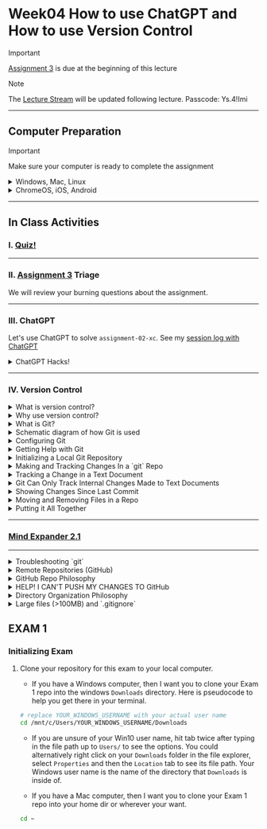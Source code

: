 # Week04 How to use ChatGPT  and   How to use Version Control

> [!IMPORTANT]
> [Assignment 3](../assignments/assignment_3.md) is due at the beginning of this lecture

> [!NOTE]
> The [Lecture Stream](https://tamucc.zoom.us/rec/share/ysyGalrSfN7BLqY7l8Q-Gm3OWrjZvYNu5GMak06BseQF19GSQkN-8EfQL7HQA_8.c2Ek6NPfPozlHAWU) will be updated following lecture.
> Passcode: Ys.4!Imi

___

## Computer Preparation

> [!IMPORTANT]
> Make sure your computer is ready to complete the assignment

<details><summary>Windows, Mac, Linux</summary>
<p>

- [ ] Step 0. Open Terminal

  > Search for the terminal app and open it.  For Windows, make sure you are using Ubuntu.

  > You should have already prepared your computer during Lecture 0.  If you did not then:  

  > * Complete the tasks listed in the [How to Set Up Your Computer for Computational Biology](https://github.com/tamucc-comp-bio/how_to/blob/main/howto_setup_computer.md), up to, but not including R and RStudio.
  >    * If you are having difficulty installing ubuntu, use Launch if your account is activated.

- [ ] Step 1. Update Your apps

  > It's always a good idea to keep your apps in your terminal up to date. 
  
  > For Ubuntu (Linux), enter the following commands to load the newest versions of your apps

  ```bash
  sudo apt update
  sudo apt upgrade
  ```

  > For Mac (Homebrew), enter the following commands to load the newest versions of your apps

  ```bash
  brew update
  brew upgrade
  ```

- [ ] Step 2. Confirm you have cloned the CSB (Computing Skills For Biologists) Repo into your home dir

    > In your terminal, enter the following commands:

    ```bash
    # make sure you're in your home dir
    cd ~
    
    # list the directories and files in the CSB dir to confirm it's in your home dir
    ls CSB
    ```

    > You should see the following output because we cloned the CSB Repo to your home dir in [Lecture 0](https://github.com/tamucc-comp-bio/classroom_repo_2024/blob/master/lectures/lecture00.md).  

    ```bash
    LICENSE  README.md  data_wrangling  git  good_code  latex  python  r  regex  scientific  sql  unix
    ```

    > If you see the output above, you're done! Goto the next section.

- [ ] Step 3. If you didn't have the CSB Repo, clone it now

  > If you **do not** see the output above, then clone the CSB repo by entering the following commands:

    ```bash
        git clone https://github.com/CSB-book/CSB.git
    ``` 

  > You should see the following output:

    ```bash
    Cloning into 'CSB'...
    remote: Enumerating objects: 1005, done.
    remote: Total 1005 (delta 0), reused 0 (delta 0), pack-reused 1005 (from 1)
    Receiving objects: 100% (1005/1005), 26.68 MiB | 7.74 MiB/s, done.
    Resolving deltas: 100% (389/389), done.
    ```

  > Goto Step 2 above.

<hr style="height: 0.1px; border: none; background-color: black;">

</p>
</details>

<details><summary>ChromeOS, iOS, Android</summary>
<p>

 - [ ] Step 0. [Log Into Launch HPC](https://portal-launch.hprc.tamu.edu/)

    > Use the following [link](https://portal-launch.hprc.tamu.edu/) to log in 

    > You should have already created your account during Lecture 0.  If you did not then:  
    > * Complete the tasks listed in the [Accessing Launch Instructions](https://hprc.tamu.edu/kb/User-Guides/Launch/Access/#no-ssh-login)

 - [ ] Step 1. Open Terminal

    > Select `launch Shell Access`

 - [ ] Step 2. Confirm you have cloned the CSB (Computing Skills For Biologists) Repo into your home dir

  > In your terminal, enter the following commands:

    ```bash
    # make sure you're in your home dir
    cd ~

    # list the directories and files in the CSB dir to confirm it's in your home dir
    ls CSB
    ```

  > You should see the following output because we cloned the CSB Repo to your home dir in [Lecture 0](https://github.com/tamucc-comp-bio/classroom_repo_2024/blob/master/lectures/lecture00.md).  

    ```bash
    LICENSE  README.md  data_wrangling  git  good_code  latex  python  r  regex  scientific  sql  unix
    ```

  > If you see the output above, you're done! Goto the next section.

- [ ] Step 3. If you didn't have the CSB Repo, clone it now

  > If you **do not** see the output above, then clone the CSB repo by entering the following commands:

    ```bash
        git clone https://github.com/CSB-book/CSB.git
    ``` 

  > You should see the following output:

    ```bash
    Cloning into 'CSB'...
    remote: Enumerating objects: 1005, done.
    remote: Total 1005 (delta 0), reused 0 (delta 0), pack-reused 1005 (from 1)
    Receiving objects: 100% (1005/1005), 26.68 MiB | 7.74 MiB/s, done.
    Resolving deltas: 100% (389/389), done.
    ```

  > Goto Step 2 above.

 </p>
</details>


___

## In Class Activities

### I. [Quiz!](https://forms.office.com/Pages/ResponsePage.aspx?id=8frLNKZngUepylFOslULZlFZdbyVx8RLiPt1GobhHnlUNU1IUUg4Nzc1SU9KQVNRTVc0TU0xMFI1Sy4u)

---

### II. [Assignment 3](../assignments/assignment_3.md) Triage

We will review your burning questions about the assignment.

---

### III. ChatGPT

Let's use ChatGPT to solve `assignment-02-xc`.  See my [session log with ChatGPT](https://chat.openai.com/share/b6a5adb2-bd6b-4fd6-ab49-d585b2d0bb12)
<details><summary>ChatGPT Hacks!</summary>
<p>

Here are some &#x1F4A1; tips to help you get the most out of working with ChatGPT to successfully complete computational tasks:

0. **Start Each Problem with a New Conversation**  
   Guide ChatGPT by clearly explaining what you want, rather than expecting it to know everything. If something doesn't work, give feedback and iterate.

1. **Treat ChatGPT as an Assistant, Not an Authority**  
   Guide ChatGPT by clearly explaining what you want, rather than expecting it to know everything. If something doesn't work, give feedback and iterate.

2. **Provide Context Clearly**  
   Describe your environment (e.g., bash, R, Python) and tools you're using. This helps ChatGPT give relevant answers.

3. **Share File Structures and Data Layout**  
   Show the directory structure and contents of key files. ChatGPT can give more targeted help when it understands the layout of your project.

4. **Explicit File, Directory, and Column Naming**  
   Name files, directories, and columns in a way that a human could interpret without guidance. It makes it easier for ChatGPT (and humans!) to follow your work.

5. **Give Incremental Information**  
   When asking for help with scripts or code, start with small parts, share outputs, and iterate. This helps avoid errors and keeps solutions accurate.

6. **Ask for Clarifications and Explanations**  
   Don't hesitate to ask why certain steps are taken, or for explanations of code or concepts. Use this opportunity to learn, not just solve problems.

7. **Test Assumptions**  
   When creating scripts or analyzing data, verify that ChatGPT's suggestions work with your specific data by testing them. Provide examples of your data or run the commands yourself.

8. **Be Explicit About Errors and Results**  
   If a suggestion doesn’t work, provide the exact terminal code and associated error message or describe what went wrong. ChatGPT can provide a better solution if it understands what didn’t work.

9. **Use ChatGPT for Planning**  
   When tackling large tasks, ask ChatGPT to help you plan steps before diving into code. You can also have it review your process.

10. **Request [Unit Tests](https://en.wikipedia.org/wiki/Unit_testing) and [Edge Case Testing](https://en.wikipedia.org/wiki/Edge_case)**  
    Ask ChatGPT to create unit tests or edge case scenarios to ensure the robustness of scripts.

11. **Provide Problem Instructions in Detail**  
    When seeking help on exercises or tasks, provide as much detail as possible. This ensures ChatGPT understands what the end goal is.

12. **Iterate on Responses**  
    Don’t expect the first response to always be perfect—it's common to go through a few iterations before reaching the best solution.

13. **Don't Go Through Too Many Iterations**
    If you go through several cycles of ChatGPT getting it wrong, start a new conversation and change your approach. I've found that ChatGPT can get stuck and changing the prompts can provide different results. 

14. **Include Relevant Logs and Outputs**  
    When debugging or troubleshooting, share logs, errors, or partial outputs with ChatGPT. This makes it easier to pinpoint issues.

15. **Use Examples to Clarify**  
    When asking for help with coding or data manipulation, providing a small, clear example dataset or code snippet can help ChatGPT give more accurate responses.

16. **Ask for Alternative Solutions**  
    There are often multiple ways to solve a problem. Ask ChatGPT for alternative solutions to compare performance, readability, or simplicity.

17. **Use ChatGPT to Help Document Code**  
    After writing code, ask ChatGPT to help generate comments or documentation for your scripts. This can improve the clarity of your code for both yourself and others.

18. **Understand the Limitations of ChatGPT**  
    ChatGPT doesn't have live access to the internet and is trained on data up until a certain point. It may not have the latest updates on libraries or tools. Always verify responses, especially for new or cutting-edge technologies.

19. **Be Specific with Formatting Requests**  
    When requesting code, markdown, or other formatting (e.g., tables, lists), be explicit about how you'd like ChatGPT to present the information.

20. **Break Complex Problems into Smaller Pieces**  
    For more complicated problems or multi-step workflows, break the task down and ask ChatGPT to help with individual parts. This ensures better focus and less chance of overwhelming the model (or yourself).

21. **Ask for Error Handling**  
    When writing scripts or code, request that ChatGPT includes error handling or edge case considerations to make your code more robust.

22. **Use ChatGPT to Learn New Skills**  
    Beyond problem-solving, ChatGPT can also be used as a tutor. Ask it to explain key concepts, walk you through examples, or provide suggestions for further learning on specific topics.

23. **Cross-check with External Resources**  
    While ChatGPT can give helpful guidance, it's important to cross-check its responses with external documentation, especially when working in critical or unfamiliar areas.

</p>
</details>

---

### IV. Version Control

<details><summary>What is version control?</summary>
<p>

* A tool to record changes to your files and directory structure
  * additions, deletions, changes, etc

---

</p>
</details>

<details><summary>Why use version control?</summary>



* Organize project, especially with multiple people
  * e.g., student, advisor, committee members, collaborators
  * efficient
* Recover old versions of work (undo)
* No need for 10 versions of each of your files

---
</p>
</details>

<details><summary>What is Git?</summary>
<p>

`git` is a version control tool and [`GitHub`](https://github.com) is a website that uses `git`.  `git` is popular, free, open source, and [`GitHub`](https://github.com) is a paid service that is free for educational use.  Fun fact, the [person who made linux os](https://en.wikipedia.org/wiki/Linus_Torvalds) created `git` to version control his and others work on linux.  Thus, `git` is in the "DNA" of linux.

![alt text](Week04_files/gitlogo.jpg)
![alt text](Week04_files/githublogo.jpg)

---
</p>
</details>

<details><summary>Schematic diagram of how Git is used</summary>
<p>

Git is *distributed* and a full copy of the history of changes resides on every instance of the *repository*

![alt text](https://github.com/tamucc-comp-bio/fall_2019/blob/master/lectures/Week04_files/distributedvcs.png)

![alt text](https://miro.medium.com/v2/resize:fit:1386/format:webp/1*pEduJdPky05DeojVGVtPpQ.jpeg)

---
</p>
</details>

<details><summary>Configuring Git</summary>
<p>

Viewing your current `git` settings:

```bash
$ git config --list

user.name=Chris Bird
user.email=cbird808@gmail.com
core.repositoryformatversion=0
core.filemode=true
core.bare=false
core.logallrefupdates=true
```

Updating your user.name, email, etc...

```bash
$ git config --global user.name "Chris Bird"
$ git config --global user.email cbird808@gmail.com
$ git config --global color.ui true
```

---
</p>
</details>

<details><summary>Getting Help with Git</summary>
<p>

[ChatGPT](https://chatgpt.com/)

[Google Gemini](https://gemini.google.com/)

[duckduckgo search](https://duckduckgo.com/)

```bash
$ git help
$ man git
```

---
</p>
</details>

<details><summary>Initializing a Local Git Repository</summary>



1. Initializing a repository only needs to be done once.  Any directory (dir) can become a `git` repository (repo). `git` cannot version control if you do not make a dir a repo.  Let us make the `~/CSB/git/sandbox/originspecies` directory a `git` repository:

    ```bash
    # TAMUCC COMP BIO ONLY, Run this line
    $ cd ~/CSB/git/sandbox
    
    # WORKSHOPS ONLY, Run this line
    $ cd sandbox
    
    $ mkdir originspecies
    $ cd originspecies
    $ git init

      Initialized empty git repository in /home/cbird/CSB/git/sandbox/originspecies/.git/
    ```

2. Checking the status of a repo:

    ```bash
    $ git status

    On branch master

    Initial commit

    nothing to commit (create/copy files and use "git add" to track)
    ```

---
</p>
</details>

<details><summary>Making and Tracking Changes In a `git` Repo</summary>



1. Create a file called `origin.txt` in your repo as follows:

    ```bash
    $ echo "An Abstract of an Essay on the Origin of Species and Varieties Through Natural Selection" > origin.txt
    ```

2. View file contents:

    ```bash
    $ cat origin.txt

    An Abstract of an Essay on the Origin of Species and Varieties Through Natural Selection
    ```

    So far, `git` has not tracked anything we did.  We need to tell it to record the changes. `git` will only track the files you tell it to track.

3. Set `origin.txt` for `git` tracking then check the repo status:

    ```bash
    $ git add origin.txt
    $ git status

    On branch master

    No commits yet

    Changes to be committed:
      (use "git rm --cached <file>..." to unstage)

            new file:   origin.txt
    ```

    We have yet to actually save a snapshot of our updates.  You should `git commit` your changes at the end of every session, when you have a working script, or when you can succinctly describe the changes you made.

4. Creating a snapshot of the project:

    ```bash
    $ git commit -m "started the book"

    [master (root-commit) a90fea2] started the book
     1 file changed, 1 insertion(+)
     create mode 100644 origin.txt
    ```

    The `-m` option stands for "message".  The message is there to help you know how this version is different than the previous one should you need to recover an older version in the future.  The message should be short but sufficiently descriptive.

5. Show the repo history:

    ```bash
    $ git log

    commit a90fea2df1a59e635fba3c09a0cc0f1dfe78b2d9   #this number is the fingerprint of the commit
    Author: Chris Bird <cbird808@gmail.com>
    Date:   Fri Sep 27 08:24:34 2019 -0500

        started the book
    ```

---
</p>
</details>

<details><summary>Tracking a Change in a Text Document</summary>
<p>


1. Let us change the text in our tracked document

    ```bash
    $ echo "On the Origin of Species, by Means of Natural Selection, or the Preservation of Favoured Races in the Struggle for Life" > origin.txt
    $ git status

    On branch master
    Changes not staged for commit:
      (use "git add <file>..." to update what will be committed)
      (use "git checkout -- <file>..." to discard changes in working directory)

            modified:   origin.txt

    no changes added to commit (use "git add" and/or "git commit -a")
    ```

2. Both add and commit need to be executed to update the repo

    ```bash
    $ git add .
    $ git commit -m "Changed the title as suggested by Murray"

    [master 5b762fe] Changed the title as suggested by Murray
     1 file changed, 1 insertion(+), 1 deletion(-)
    ```

3. View the log history again after the commit

```bash
$ git log

commit 5b762fec87bd70db9bdd0d54620b8e4728927a36
Author: Chris Bird <cbird808@gmail.com>
Date:   Fri Sep 27 08:36:22 2019 -0500

Changed the title as suggested by Murray

commit a90fea2df1a59e635fba3c09a0cc0f1dfe78b2d9
Author: Chris Bird <cbird808@gmail.com>
Date:   Fri Sep 27 08:24:34 2019 -0500

started the book
```

    Notice that both commits are logged and each has the "fingerprint" id.

That is the majority of the commands you will use in git: `git add`,  `git commit`

---
</p>
</details>

<details><summary>Git Can Only Track Internal Changes Made to Text Documents</summary>
<p>

It is important to note that `git` is made to track human-readable text files.  A human-readable text file will be readable by your text editor. Files that are binary (`docx`, etc) cannot be tracked by `git` in the same way that text files can.

1. Everybody use your text editor (notepad++ or bbedit) and try to open a MS Word doc

---
</p>
</details>

<details><summary>Showing Changes Since Last Commit</summary>
<p>

  We will use the `sed` command to find the ends of lines (represented by `$` in regex) and replace them with a period (represented by `\.` in regex).  The `-i` argument tells `sed` to change the input file rather than outputting a text stream.

  Then use the `git` argument `diff` to show all changes *since the last commit*.  


```bash
$ sed -i 's/$/\./' origin.txt
$ git diff

# now change it back by removing periods at the ends of lines
$ sed -i 's/\.$//' origin.txt
```

  If you do not see any differences, then you did not change the repo by adding a file or changing the text in `origin.txt`

  Note that the previous version is marked with an `a/` and the newer version is labeled `b`/.  The addition and subtraction of files are marked with `+` and `-`

---
</p>
</details>

<details><summary>Moving and Removing Files in a Repo</summary>
<p>

you need to tell `git` when you remove or move version controlled files

```bash
$ git mv origin.txt origins.txt
$ git rm *.txt

# note that you can skip git add and go straight to commit after this
$ git commit -m "deleted text files"
$ git log
```

  ---
</p>
</details>

<details><summary>Putting it All Together</summary>
<p>

Let us review what we have learned by making a new project in your sandbox and initializing the repo

  ```bash
  $ cd ~/CSB/git/sandbox
  $ rm originspcies
  $ mkdir newproject
  $ cd newproject
  $ git init
  $ git status
  # make changes to repo, then track changes by:
  $ git add --all
  $ git commit -m "my descriptive message"
  ```

---
</p>
</details>

---

### [Mind Expander 2.1](https://forms.office.com/Pages/ResponsePage.aspx?id=8frLNKZngUepylFOslULZlFZdbyVx8RLiPt1GobhHnlUMVJSRE4zRVpFOElBVTUzMTVVNFZBNkRGVy4u)

---

<details><summary> Troubleshooting `git`</summary>
<p>

Git can get confused if you are not dilligent in your pattern of adding and comitting changes and it will be neccessary to troublshoot conflicts.

1. Amending an Incomplete Commit

  Incomplete commits can occur when files are not removed within git, changes are made but not added, etc..  The solution is to rectify these conflicts.

    ```bash
    # make file
    $ touch barnacles.txt

    # mistakenly commit changes without adding
    $ git commit -m "added barnacles.txt"

    On branch master
    Untracked files:
            barnacles.txt

    nothing added to commit but untracked files present

    # fix by adding then committing
    $ git add barnacles.txt
    $ git commit -m "added barnacles.txt"
    ```

2. Unstaging Files

  You may have added files to the snapshot staging area by mistake.  To unstage them:
  (do not type this in, it is an example)

    ```bash
    #do not type this into your terminal
    $ git reset HEAD filetounstage.txt
    ```

---
</p>
</details>

<details><summary>Remote Repositories (GitHub)</summary>
<p>

1. Cloning a repository:
  ```bash
  git clone ADD_YOUR_HOMEWORK_REPO_LINK_HERE
  ```

2. Move into your repository, change it, add and commit the changes

3. Push changes from local repository back to central repository on GitHub

    ```bash
    git push
    ```

![alt text](https://github.com/tamucc-comp-bio/fall_2019/blob/master/lectures/Week04_files/git_common_commands.png)

---
</p>
</details>


<details><summary>GitHub Repo Philosophy</summary>
<p>

* You should be conducting your work in your repo, not somewhere else.
  * If you are doing some things for the project on the supercomputer (or a remote server) you should clone your repo there and run the scripts in/from it.

* Do not change the same document in your repo in different locations at the same time
	* for example, don't edit the readme on GitHub and on your laptop without syncing the changes between them

* Every time you pull up to a computer to work on your repo, `pull` the latest version:

	```
	cd path/to/your/repo
	git pull
	```

* As you make progress during a single session, `add` and `commit` your changes.

* Every time you walk away from a computer after working on your repo,`push` your changes


---
</p>
</details>
  
<details><summary>HELP! I CAN'T PUSH MY CHANGES TO GitHub</summary>
<p>

 
When you don't follow my GitHub usage philosophy, your repo will not sync with github, and you'll see errors

&#x1F4A1; TIP! _To solve, "burn it down" and start over.  Make a new repo, and copy the contents of your old repo to the new one._

* Rename the repo on your computer to ORIGINALNAME_old
* Clone a fresh copy of the repo from GitHub into the parent directory of your old repo
* Copy the newest files and dirs from your old repo into the new repo you just cloned
* add, commit, and push the changes to GitHub


---
</p>
</details>

<details><summary>Directory Organization Philosophy</summary>
<p>

* Every directory should have a descriptive name

* Every directory should contain a descriptive `README.md`
	* this file is automatically displayed when navigating directories on GitHub.
	* yes, part of the intention here is to discourage you from making too many dirs.  Ask yourself, is this new dir I'm thinking of worth writing a `README.md` for?  The answer is usually no.

* Fewer directories is more (better)

* No "rabbit holes".  
	* A "rabbit hole" is a dir in a dir in a dir in a dir in a...
	* Try to minimize nested directories

* Consult [How to Organize Biological Data](https://github.com/tamucc-comp-bio/how_to/blob/main/howto_organize_data.md)

  ---
  </p>
  </details>

<details><summary>Large files (>100MB) and `.gitignore`</summary>
<p>

If you are working with large files, GitHub will not accept them and it will cause problems with git. You should add large files to the `.gitignore` file.

The `.gitignore` file in the top level of your repo that is a list of files and dirs (wildcards work too) that should not be tracked by `git`. The file is invisible (all files and dirs that start with a `.` are invisible).  To list invisible files, `ls -a`.

This is an example `.gitignore` that includes files created when working with R and RStudio that should not be tracked:

    ```
    # History files
    .Rhistory
    .Rapp.history

    # Session Data files
    .RData
    .RDataTmp

    # User-specific files
    .Ruserdata

    # Example code in package build process
    *-Ex.R

    # Output files from R CMD build
    /*.tar.gz

    # Output files from R CMD check
    /*.Rcheck/

    # RStudio files
    .Rproj.user/

    # produced vignettes
    vignettes/*.html
    vignettes/*.pdf

    # OAuth2 token, see https://github.com/hadley/httr/releases/tag/v0.3
    .httr-oauth

    # knitr and R markdown default cache directories
    *_cache/
    /cache/

    # Temporary files created by R markdown
    *.utf8.md
    *.knit.md

    # R Environment Variables
    .Renviron

    # pkgdown site
    docs/

    # translation temp files
    po/*~

    # RStudio Connect folder
    rsconnect/
    ```

---
</p>
</details>


## EXAM 1  

### Initializing Exam

1. Clone your repository for this exam to your local computer.

	* If you have a Windows computer, then I want you to clone your Exam 1 repo into the windows `Downloads` directory. Here is pseudocode to help you get there in your terminal.

	```bash
	# replace YOUR_WINDOWS_USERNAME with your actual user name
	cd /mnt/c/Users/YOUR_WINDOWS_USERNAME/Downloads
	```

	* If you are unsure of your Win10 user name, hit tab twice after typing in the file path up to `Users/` to see the options.  You could alternatively right click on your `Downloads` folder in the file explorer, select `Properties` and then the `Location` tab to see its file path.  Your Windows user name is the name of the directory that `Downloads` is inside of.

	* If you have a Mac computer, then I want you to clone your Exam 1 repo into your home dir or wherever your want.

	```bash
	cd ~
	```
